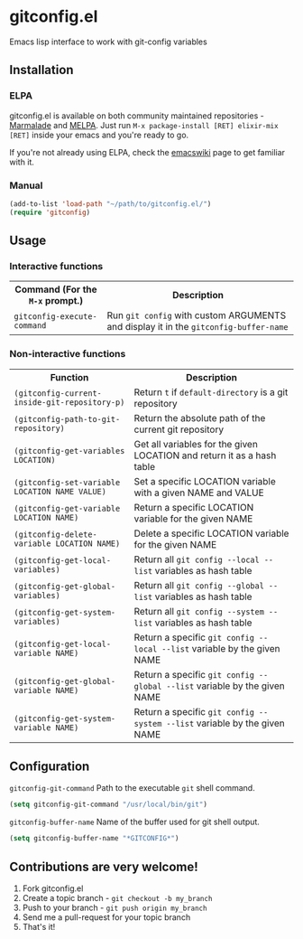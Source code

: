 # gitconfig.el

Emacs lisp interface to work with git-config variables

## Installation

### ELPA

gitconfig.el is available on both community maintained repositories -
[Marmalade](http://marmalade-repo.org/) and
[MELPA](http://melpa.milkbox.net/). Just run `M-x package-install
[RET] elixir-mix [RET]`
inside your emacs and you're ready to go.

If you're not already using ELPA, check the [emacswiki](http://www.emacswiki.org/emacs/ELPA) page to get
familiar with it.

### Manual

```lisp
(add-to-list 'load-path "~/path/to/gitconfig.el/")
(require 'gitconfig)
```

## Usage

### Interactive functions

<table>
    <tr>
        <th>Command (For the <code>M-x</code> prompt.)</th>
        <th>Description</th>
    </tr>
    <tr>
        <td><code>gitconfig-execute-command</code></td>
        <td>Run <code>git config</code> with custom ARGUMENTS and display it in
            the <code>gitconfig-buffer-name</code></td>
    </tr>
</table>

### Non-interactive functions

<table>
    <tr>
        <th>Function</th>
        <th>Description</th>
    </tr>
    <tr>
        <td><code>(gitconfig-current-inside-git-repository-p)</code></td>
        <td>Return <code>t</code> if <code>default-directory</code> is a git repository</td>
    </tr>
    <tr>
        <td><code>(gitconfig-path-to-git-repository)</code></td>
        <td>Return the absolute path of the current git repository</td>
    </tr>
    <tr>
        <td><code>(gitconfig-get-variables LOCATION)</code></td>
        <td>Get all variables for the given LOCATION and return it as a hash table</td>
    </tr>
    <tr>
        <td><code>(gitconfig-set-variable LOCATION NAME VALUE)</code></td>
        <td>Set a specific LOCATION variable with a given NAME and VALUE</td>
    </tr>
    <tr>
        <td><code>(gitconfig-get-variable LOCATION NAME)</code></td>
        <td>Return a specific LOCATION variable for the given NAME</td>
    </tr>
    <tr>
        <td><code>(gitconfig-delete-variable LOCATION NAME)</code></td>
        <td>Delete a specific LOCATION variable for the given NAME</td>
    </tr>
    <tr>
        <td><code>(gitconfig-get-local-variables)</code></td>
        <td>Return all <code>git config --local --list</code> variables as hash table</td>
    </tr>
    <tr>
        <td><code>(gitconfig-get-global-variables)</code></td>
        <td>Return all <code>git config --global --list</code> variables as hash table</td>
    </tr>
    <tr>
        <td><code>(gitconfig-get-system-variables)</code></td>
        <td>Return all <code>git config --system --list</code> variables as hash table</td>
    </tr>
    <tr>
        <td><code>(gitconfig-get-local-variable NAME)</code></td>
        <td>Return a specific <code>git config --local --list</code> variable by the given NAME</td>
    </tr>
    <tr>
        <td><code>(gitconfig-get-global-variable NAME)</code></td>
        <td>Return a specific <code>git config --global --list</code> variable by the given NAME</td>
    </tr>
    <tr>
        <td><code>(gitconfig-get-system-variable NAME)</code></td>
        <td>Return a specific <code>git config --system --list</code> variable by the given NAME</td>
    </tr>
</table>

## Configuration

`gitconfig-git-command` Path to the executable `git` shell command.

```lisp
(setq gitconfig-git-command "/usr/local/bin/git")
```

`gitconfig-buffer-name` Name of the buffer used for git shell output.

```lisp
(setq gitconfig-buffer-name "*GITCONFIG*")
```

## Contributions are very welcome!

1. Fork gitconfig.el
2. Create a topic branch - `git checkout -b my_branch`
4. Push to your branch - `git push origin my_branch`
5. Send me a pull-request for your topic branch
6. That's it!

